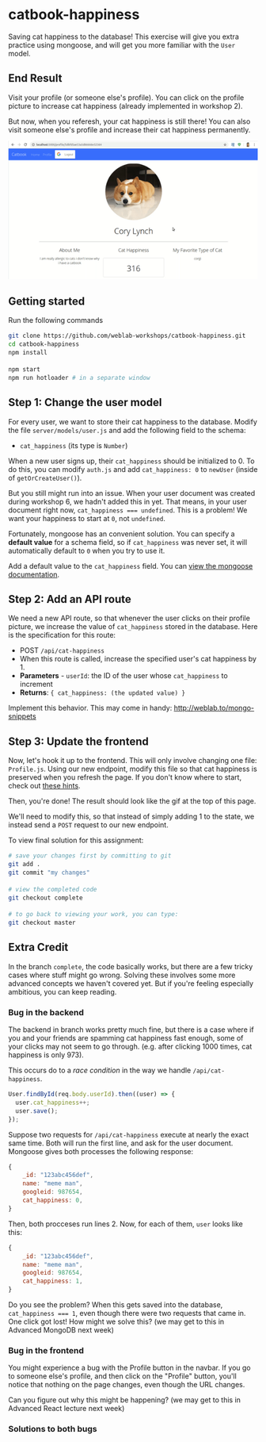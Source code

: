 # catbook-happiness

Saving cat happiness to the database! This exercise will give you extra practice using mongoose, and will get you more familiar with the `User` model.

## End Result

Visit your profile (or someone else's profile). You can click on the profile picture to increase cat happiness (already implemented in workshop 2).

But now, when you referesh, your cat happiness is still there! You can also visit someone else's profile and increase their cat happiness permanently.

![gif of solution](https://raw.githubusercontent.com/weblab-workshops/catbook-happiness/0ec86d485c989bb71defbeb315fc64fd0d17bbeb/docs/complete.gif)

## Getting started

Run the following commands

```bash
git clone https://github.com/weblab-workshops/catbook-happiness.git
cd catbook-happiness
npm install

npm start
npm run hotloader # in a separate window
```

## Step 1: Change the user model

For every user, we want to store their cat happiness to the database.
Modify the file `server/models/user.js` and add the following field to the schema:

- `cat_happiness` (its type is `Number`)

When a new user signs up, their `cat_happiness` should be initialized to 0. To do this, you can modify `auth.js` and add `cat_happiness: 0` to `newUser` (inside of `getOrCreateUser()`).

But you still might run into an issue. When your user document was created during workshop 6, we hadn't added this in yet. That means, in your user document right now, `cat_happiness === undefined`. This is a problem! We want your happiness to start at `0`, not `undefined`.

Fortunately, mongoose has an convenient solution. You can specify a **default value** for a schema field, so if `cat_happiness` was never set, it will automatically default to `0` when you try to use it.

Add a default value to the `cat_happiness` field. You can [view the mongoose documentation](https://mongoosejs.com/docs/defaults.html).

## Step 2: Add an API route

We need a new API route, so that whenever the user clicks on their profile picture, we increase the value of `cat_happiness` stored in the database. Here is the specification for this route:

- POST `/api/cat-happiness`
- When this route is called, increase the specified user's cat happiness by 1.
- **Parameters** - `userId`: the ID of the user whose `cat_happiness` to increment
- **Returns**: `{ cat_happiness: (the updated value) }`

Implement this behavior. This may come in handy: http://weblab.to/mongo-snippets

## Step 3: Update the frontend

Now, let's hook it up to the frontend. This will only involve changing one file: `Profile.js`. Using our new endpoint, modify this file so that cat happiness is preserved when you refresh the page. If you don't know where to start, check out [these hints](f).

Then, you're done! The result should look like the gif at the top of this page.

We'll need to modify this, so that instead of simply adding 1 to the state, we instead send a `POST` request to our new endpoint.

To view final solution for this assignment:

```bash
# save your changes first by committing to git
git add .
git commit "my changes"

# view the completed code
git checkout complete

# to go back to viewing your work, you can type:
git checkout master
```

## Extra Credit

In the branch `complete`, the code basically works, but there are a few tricky cases where stuff might go wrong. Solving these involves some more advanced concepts we haven't covered yet. But if you're feeling especially ambitious, you can keep reading.

### Bug in the backend

The backend in branch works pretty much fine, but there is a case where if you and your friends are spamming cat happiness fast enough, some of your clicks may not seem to go through. (e.g. after clicking 1000 times, cat happiness is only 973).

This occurs do to a _race condition_ in the way we handle `/api/cat-happiness`.

```js
User.findById(req.body.userId).then((user) => {
  user.cat_happiness++;
  user.save();
});
```

Suppose two requests for `/api/cat-happiness` execute at nearly the exact same time. Both will run the first line, and ask for the user document. Mongoose gives both processes the following response:

```js
{
    _id: "123abc456def",
    name: "meme man",
    googleid: 987654,
    cat_happiness: 0,
}
```

Then, both procceses run lines 2. Now, for each of them, `user` looks like this:

```js
{
    _id: "123abc456def",
    name: "meme man",
    googleid: 987654,
    cat_happiness: 1,
}
```

Do you see the problem? When this gets saved into the database, `cat_happiness === 1`, even though there were two requests that came in. One click got lost! How might we solve this? (we may get to this in Advanced MongoDB next week)

### Bug in the frontend

You might experience a bug with the Profile button in the navbar. If you go to someone else's profile, and then click on the "Profile" button, you'll notice that nothing on the page changes, even though the URL changes.

Can you figure out why this might be happening? (we may get to this in Advanced React lecture next week)

### Solutions to both bugs
